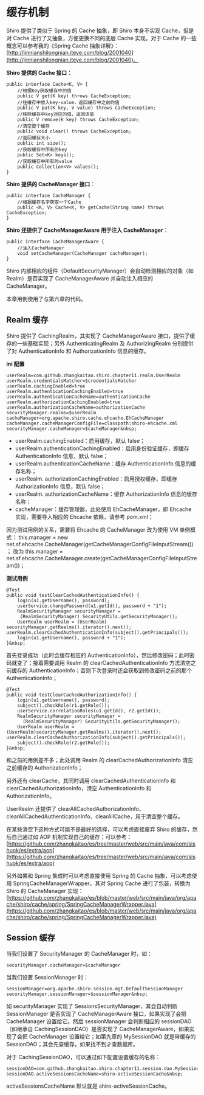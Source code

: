 # 缓存机制

Shiro 提供了类似于 Spring 的 Cache 抽象，即 Shiro 本身不实现 Cache，但是对 Cache 进行了又抽象，方便更换不同的底层 Cache 实现。对于 Cache 的一些概念可以参考我的《Spring Cache 抽象详解》：[http://jinnianshilongnian.iteye.com/blog/2001040](http://jinnianshilongnian.iteye.com/blog/2001040)。  

**Shiro 提供的 Cache 接口**：

```
public interface Cache<K, V> {
    //根据Key获取缓存中的值
    public V get(K key) throws CacheException;
    //往缓存中放入key-value，返回缓存中之前的值
    public V put(K key, V value) throws CacheException; 
    //移除缓存中key对应的值，返回该值
    public V remove(K key) throws CacheException;
    //清空整个缓存
    public void clear() throws CacheException;
    //返回缓存大小
    public int size();
    //获取缓存中所有的key
    public Set<K> keys();
    //获取缓存中所有的value
    public Collection<V> values();
}
```

**Shiro 提供的 CacheManager 接口**：

```
public interface CacheManager {
    //根据缓存名字获取一个Cache
    public <K, V> Cache<K, V> getCache(String name) throws CacheException;
}
```

**Shiro 还提供了 CacheManagerAware 用于注入 CacheManager**：

```
public interface CacheManagerAware {
    //注入CacheManager
    void setCacheManager(CacheManager cacheManager);
}
```

Shiro 内部相应的组件（DefaultSecurityManager）会自动检测相应的对象（如 Realm）是否实现了 CacheManagerAware 并自动注入相应的 CacheManager。  
  
本章用例使用了与第六章的代码。  

## Realm 缓存  

Shiro 提供了 CachingRealm，其实现了 CacheManagerAware 接口，提供了缓存的一些基础实现；另外 AuthenticatingRealm 及 AuthorizingRealm 分别提供了对 AuthenticationInfo 和 AuthorizationInfo 信息的缓存。

**ini 配置**

```
userRealm=com.github.zhangkaitao.shiro.chapter11.realm.UserRealm
userRealm.credentialsMatcher=$credentialsMatcher
userRealm.cachingEnabled=true
userRealm.authenticationCachingEnabled=true
userRealm.authenticationCacheName=authenticationCache
userRealm.authorizationCachingEnabled=true
userRealm.authorizationCacheName=authorizationCache
securityManager.realms=$userRealm
cacheManager=org.apache.shiro.cache.ehcache.EhCacheManager
cacheManager.cacheManagerConfigFile=classpath:shiro-ehcache.xml
securityManager.cacheManager=$cacheManager&nbsp;
```

- userRealm.cachingEnabled：启用缓存，默认 false；  
- userRealm.authenticationCachingEnabled：启用身份验证缓存，即缓存 AuthenticationInfo 信息，默认 false；  
- userRealm.authenticationCacheName：缓存 AuthenticationInfo 信息的缓存名称；  
- userRealm. authorizationCachingEnabled：启用授权缓存，即缓存 AuthorizationInfo 信息，默认 false；  
- userRealm. authorizationCacheName：缓存 AuthorizationInfo 信息的缓存名称；  
- cacheManager：缓存管理器，此处使用 EhCacheManager，即 Ehcache 实现，需要导入相应的 Ehcache 依赖，请参考 pom.xml；  

因为测试用例的关系，需要将 Ehcache 的 CacheManager 改为使用 VM 单例模式：
this.manager = new net.sf.ehcache.CacheManager(getCacheManagerConfigFileInputStream())；
改为
this.manager = net.sf.ehcache.CacheManager.create(getCacheManagerConfigFileInputStream())；

**测试用例**

```
@Test
public void testClearCachedAuthenticationInfo() {
    login(u1.getUsername(), password);
    userService.changePassword(u1.getId(), password + "1");
    RealmSecurityManager securityManager =
     (RealmSecurityManager) SecurityUtils.getSecurityManager();
    UserRealm userRealm = (UserRealm) securityManager.getRealms().iterator().next();   userRealm.clearCachedAuthenticationInfo(subject().getPrincipals());
    login(u1.getUsername(), password + "1");
}&nbsp;
```

首先登录成功（此时会缓存相应的 AuthenticationInfo），然后修改密码；此时密码就变了；接着需要调用 Realm 的 clearCachedAuthenticationInfo 方法清空之前缓存的 AuthenticationInfo；否则下次登录时还会获取到修改密码之前的那个 AuthenticationInfo；  

```
@Test
public void testClearCachedAuthorizationInfo() {
    login(u1.getUsername(), password);
    subject().checkRole(r1.getRole());
    userService.correlationRoles(u1.getId(), r2.getId());
    RealmSecurityManager securityManager =
      (RealmSecurityManager) SecurityUtils.getSecurityManager();
    UserRealm userRealm = (UserRealm)securityManager.getRealms().iterator().next();   userRealm.clearCachedAuthorizationInfo(subject().getPrincipals());
    subject().checkRole(r2.getRole());
}&nbsp;
```

和之前的用例差不多；此处调用 Realm 的 clearCachedAuthorizationInfo 清空之前缓存的 AuthorizationInfo；
 
另外还有 clearCache，其同时调用 clearCachedAuthenticationInfo 和 clearCachedAuthorizationInfo，清空 AuthenticationInfo 和 AuthorizationInfo。
 
UserRealm 还提供了 clearAllCachedAuthorizationInfo、clearAllCachedAuthenticationInfo、clearAllCache，用于清空整个缓存。  

在某些清空下这种方式可能不是最好的选择，可以考虑直接废弃 Shiro 的缓存，然后自己通过如 AOP 机制实现自己的缓存；可以参考：  [https://github.com/zhangkaitao/es/tree/master/web/src/main/java/com/sishuok/es/extra/aop](https://github.com/zhangkaitao/es/tree/master/web/src/main/java/com/sishuok/es/extra/aop)  

另外如果和 Spring 集成时可以考虑直接使用 Spring 的 Cache 抽象，可以考虑使用 SpringCacheManagerWrapper，其对 Spring Cache 进行了包装，转换为 Shiro 的 CacheManager 实现：  
[https://github.com/zhangkaitao/es/blob/master/web/src/main/java/org/apache/shiro/cache/spring/SpringCacheManagerWrapper.java](https://github.com/zhangkaitao/es/blob/master/web/src/main/java/org/apache/shiro/cache/spring/SpringCacheManagerWrapper.java)

## Session 缓存  

当我们设置了 SecurityManager 的 CacheManager 时，如：  

`securityManager.cacheManager=$cacheManager `

当我们设置 SessionManager 时：  

```
sessionManager=org.apache.shiro.session.mgt.DefaultSessionManager
securityManager.sessionManager=$sessionManager&nbsp;
```

如 securityManager 实现了 SessionsSecurityManager，其会自动判断 SessionManager 是否实现了 CacheManagerAware 接口，如果实现了会把 CacheManager 设置给它。然后 sessionManager 会判断相应的 sessionDAO（如继承自 CachingSessionDAO）是否实现了 CacheManagerAware，如果实现了会把 CacheManager 设置给它；如第九章的 MySessionDAO 就是带缓存的 SessionDAO；其会先查缓存，如果找不到才查数据库。  

对于 CachingSessionDAO，可以通过如下配置设置缓存的名称：  

```
sessionDAO=com.github.zhangkaitao.shiro.chapter11.session.dao.MySessionDAO
sessionDAO.activeSessionsCacheName=shiro-activeSessionCache&nbsp;
```

activeSessionsCacheName 默认就是 shiro-activeSessionCache。  


